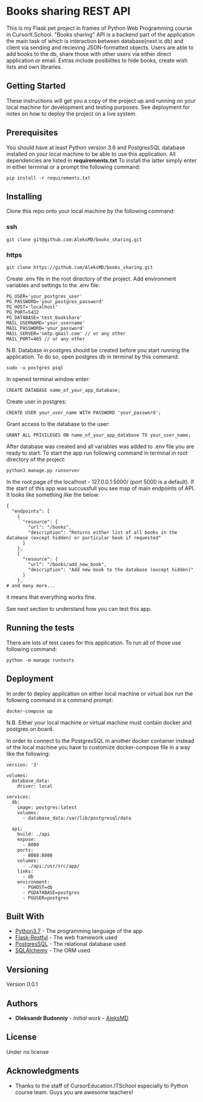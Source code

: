 # Books sharing REST API

This is my Flask pet project in frames of Python Web Programming course in CursorIt.School.
"Books sharing" API is a backend part of the application the main task of which is interaction between database(next is db) and client via sending and recieving JSON-formatted objects. Users are able to add books to the db, share those with other users via either direct application or email. Extras include posibilites to hide books, create wish lists and own libraries.

## Getting Started

These instructions will get you a copy of the project up and running on your local machine for development and testing purposes. See deployment for notes on how to deploy the project on a live system.

## Prerequisites

You should have at least Python version 3.6 and PostgresSQL database installed on your local machine to be able to use this application. All dependencies are listed in **requirements.txt** To install the latter simply enter in either terminal or a prompt the following command:

```
pip install -r requirements.txt

```

## Installing

Clone this repo onto your local machine by the following command:

### ssh
```
git clone git@github.com:AleksMD/books_sharing.git

```

### https
```
git clone https://github.com/AleksMD/books_sharing.git

```
Create .env file in the root directory of the project.
Add environment variables and settings to the .env file:

```
PG_USER='your_postgres_user'
PG_PASSWORD='your_postgres_password'
PG_HOST='localhost'
PG_PORT=5432
PG_DATABASE='test_bookshare'
MAIL_USERNAME='your_username'
MAIL_PASSWORD='your_password'
MAIL_SERVER='smtp.gmail.com' // or any other
MAIL_PORT=465 // or any other
```
N.B. Database in postgres should be created before you start running the application.
To do so, open postgres db in terminal by this command:

```
sudo -u postgres psql
```
In opened terminal window enter:

```
CREATE DATABASE name_of_your_app_database;

```

Create user in postgres:

```
CREATE USER your_user_name WITH PASSWORD 'your_password';

```

Grant access to the database to the user:
```
GRANT ALL PRIVILEGES ON name_of_your_app_database TO your_user_name;
```

After database was created and all variables was added to .env file you are ready to start.
To start the app run following command in terminal in root directory of the project:
```
python3 manage.py runserver

```
In the root page of the localhost - 127.0.0.1:5000/ (port 5000 is a default).
If the start of this app was succussfull you see map of main endpoints of API. It looks like something like the below:

```
{
  "endpoints": [
    {
      "resource": {
        "url": "/books",
        "description": "Returns either list of all books in the database (except hidden) or particular book if requested"
      }
    },
    {
      "resource": {
        "url": "/books/add_new_book",
        "description": "Add new book to the database (except hidden)"
      }
    },
# and many more...
```
it means that everything works fine.

See next section to understand how you can test this app.

## Running the tests
There are lots of test cases for this application.
To run all of those use following command:

```
python -m manage runtests

```

## Deployment

In order to deploy application on either local machine or virtual box run the following command in a command prompt:

```
docker-compose up

```
N.B. Either your local machine or virtual machine must contain docker and postgres on board.

In order to connect to the PostgresSQL in another docker container instead of the local machine you have to customize
docker-compose file in a way like the following:
```
version: '3'

volumes:
  database_data:
    driver: local

services:
  db:
    image: postgres:latest
    volumes:
      - database_data:/var/lib/postgresql/data

  api:
    build: ./api
    expose:
      - 8080
    ports:
      - 8080:8080
    volumes:
      - ./api:/usr/src/app/
    links:
      - db
    environment:
      - PGHOST=db
      - PGDATABASE=postgres
      - PGUSER=postgres
``` 
## Built With

* [Python3.7](https://www.python.org) - The programming language of the app
* [Flask-Restful](https://maven.apache.org/) - The web framework used
* [PostgresSQL](https://rometools.github.io/rome/) - The relational database used
* [SQLAlchemy](https://www.sqlalchemy.org) - The ORM used

## Versioning

Version 0.0.1

## Authors

* **Oleksandr Budonniy** - *Initial work* - [AleksMD](https://github.com/AleksMD)

## License

Under no license

## Acknowledgments

* Thanks to the staff of CursorEducation.ITSchool especially to Python course team. Guys you are awesome teachers! 


